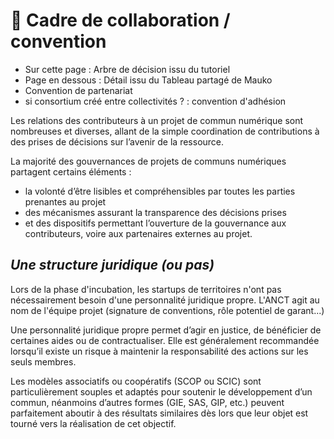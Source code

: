 # 🧭 Cadre de collaboration / convention

* Sur cette page : Arbre de décision issu du tutoriel
* Page en dessous : Détail issu du Tableau partagé de Mauko
* Convention de partenariat
* si consortium créé entre collectivités ? : convention d'adhésion

Les relations des contributeurs à un projet de commun numérique sont nombreuses et diverses, allant de la simple coordination de contributions à des prises de décisions sur l’avenir de la ressource.

La majorité des gouvernances de projets de communs numériques partagent certains éléments :

* la volonté d’être lisibles et compréhensibles par toutes les parties prenantes au projet
* des mécanismes assurant la transparence des décisions prises
* et des dispositifs permettant l’ouverture de la gouvernance aux contributeurs, voire aux partenaires externes au projet.

## _Une structure juridique \(ou pas\)_

Lors de la phase d'incubation, les startups de territoires n'ont pas nécessairement besoin d'une personnalité juridique propre. L'ANCT agit au nom de l'équipe projet \(signature de conventions, rôle potentiel de garant...\)

Une personnalité juridique propre permet d’agir en justice, de bénéficier de certaines aides ou de contractualiser. Elle est généralement recommandée lorsqu’il existe un risque à maintenir la responsabilité des actions sur les seuls membres.

Les modèles associatifs ou coopératifs \(SCOP ou SCIC\) sont particulièrement souples et adaptés pour soutenir le développement d’un commun, néanmoins d’autres formes \(GIE, SAS, GIP, etc.\) peuvent parfaitement aboutir à des résultats similaires dès lors que leur objet est tourné vers la réalisation de cet objectif.

